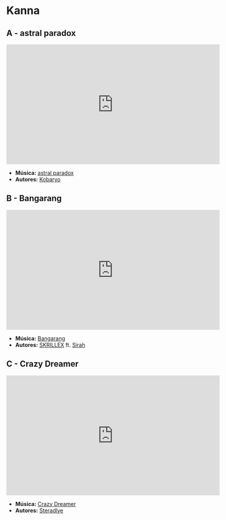 # Kanna
## A - astral paradox
<iframe width="560" height="315" src="https://www.youtube.com/embed/USKYZwu02kw?si=Emw0CPRXVXDbg4Pz" title="YouTube video player" frameborder="0" allow="accelerometer; autoplay; clipboard-write; encrypted-media; gyroscope; picture-in-picture; web-share" referrerpolicy="strict-origin-when-cross-origin" allowfullscreen></iframe>

- **Música:** [astral paradox](../Músicas/astral%20paradox.md)
- **Autores:** [Kobaryo](../Autores/Kobaryo.md)

## B - Bangarang 
<iframe width="560" height="315" src="https://www.youtube.com/embed/YJVmu6yttiw?si=a7MRtejTK6WUSz1m" title="YouTube video player" frameborder="0" allow="accelerometer; autoplay; clipboard-write; encrypted-media; gyroscope; picture-in-picture; web-share" referrerpolicy="strict-origin-when-cross-origin" allowfullscreen></iframe>

- **Música:** [Bangarang](../Músicas/Bangarang.md)
- **Autores:** [SKRILLEX](../Autores/SKRILLEX.md) ft. [Sirah](../Autores/Sirah.md)
## C - Crazy Dreamer
<iframe width="560" height="315" src="https://www.youtube.com/embed/E2kcfqJXCvU?si=1QywA-yz3s3K80fv" title="YouTube video player" frameborder="0" allow="accelerometer; autoplay; clipboard-write; encrypted-media; gyroscope; picture-in-picture; web-share" referrerpolicy="strict-origin-when-cross-origin" allowfullscreen></iframe>

- **Música:** [Crazy Dreamer](../Músicas/Crazy%20Dreamer.md)
- **Autores:** [Steradlye](../Autores/Steradlye.md)